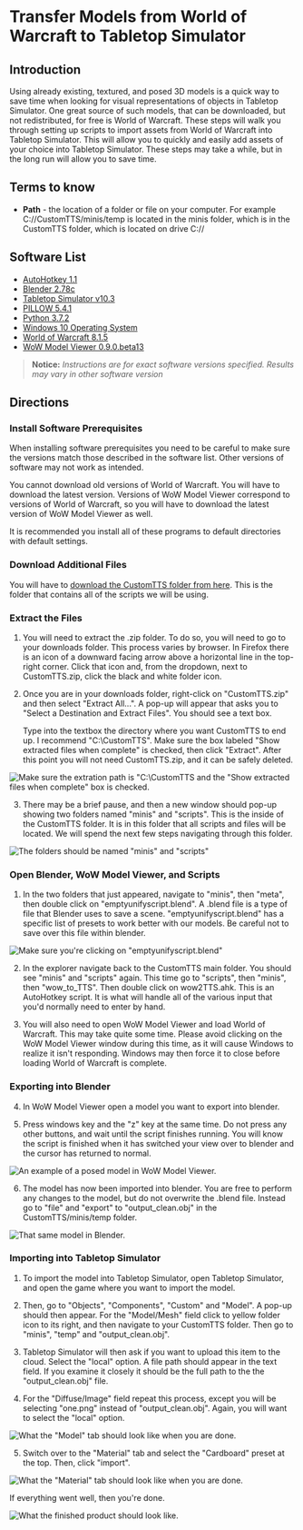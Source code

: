 # Transfer Models from World of Warcraft to Tabletop Simulator

## Introduction
Using already existing, textured, and posed 3D models is a quick way to save time when looking for visual representations of objects in Tabletop Simulator. One great source of such models, that can be downloaded, but not redistributed, for free is World of Warcraft. These steps will walk you through setting up scripts to import assets from World of Warcraft into Tabletop Simulator. This will allow you to quickly and easily add assets of your choice into Tabletop Simulator. These steps may take a while, but in the long run will allow you to save time. 

## Terms to know
 - **Path** - the location of a folder or file on your computer. For example C://CustomTTS/minis/temp is located in the minis folder, which is in the CustomTTS folder, which is located on drive C://

## Software List
 * [AutoHotkey 1.1](https://autohotkey.com/download/ "Download AutoHotkey")
 * [Blender 2.78c](https://www.blender.org/download/ "Download Blender") 
 * [Tabletop Simulator v10.3](https://store.steampowered.com/app/286160/Tabletop_Simulator/ "Tabletop Simulator Steam Page")
 * [PILLOW 5.4.1](https://pillow.readthedocs.io/en/stable/ "Pillow Documentation")
 * [Python 3.7.2](https://www.python.org/downloads/ "Download Python")
 * [Windows 10 Operating System](https://www.microsoft.com/en-us/store/b/windows?activetab=tab%3ashopwindows10 "Download Windows 10")
 * [World of Warcraft 8.1.5](https://worldofwarcraft.com/en-us/ "Download World of Warcraft")
 * [WoW Model Viewer 0.9.0.beta13](https://wowmodelviewer.net/new/download/ "Download WoW Model Viewer")
 
> **Notice:**  *Instructions are for exact software versions specified. Results may vary in other software version*
 

## Directions

### Install Software Prerequisites

When installing software prerequisites you need to be careful to make sure the versions match those described in the software list. Other versions of software may not work as intended.

You cannot download old versions of World of Warcraft. You will have to download the latest version. Versions of WoW Model Viewer correspond to versions of World of Warcraft, so you will have to download the latest version of WoW Model Viewer as well. 

It is recommended you install all of these programs to default directories with default settings.

### Download Additional Files

You will have to [download the CustomTTS folder from here](https://drive.google.com/file/d/1xaXMOU7zcclb0x2SJZ7X5PzReMS319U5/view?usp=sharing "Download CustomTTS From Google Drive"). This is the folder that contains all of the scripts we will be using.

### Extract the Files

1. You will need to extract the .zip folder. To do so, you will need to go to your downloads folder. This process varies by browser. In Firefox there is an icon of a downward facing arrow above a horizontal line in the top-right corner. Click that icon and, from the dropdown, next to CustomTTS.zip, click the black and white folder icon.

2. Once you are in your downloads folder, right-click on "CustomTTS.zip" and then select "Extract All...". A pop-up will appear that asks you to "Select a Destination and Extract Files". You should see a text box.

   Type into the textbox the directory where you want CustomTTS to end up. I recommend "C:\CustomTTS". Make sure the box labeled "Show extracted files when complete" is checked, then click "Extract". After this point you will not need CustomTTS.zip, and it can be safely deleted.

![Make sure the extration path is "C:\CustomTTS and the "Show extracted files when complete" box is checked.](https://i.imgur.com/Cqv0cmP.png)

3. There may be a brief pause, and then a new window should pop-up showing two folders named "minis" and "scripts". This is the inside of the CustomTTS folder. It is in this folder that all scripts and files will be located. We will spend the next few steps navigating through this folder. 

![The folders should be named "minis" and "scripts"](https://i.imgur.com/wHzR0yM.png)

### Open Blender, WoW Model Viewer, and Scripts

1. In the two folders that just appeared, navigate to "minis", then "meta", then double click on "emptyunifyscript.blend". A .blend file is a type of file that Blender uses to save a scene. "emptyunifyscript.blend" has a specific list of presets to work better with our models. Be careful not to save over this file within blender.

![Make sure you're clicking on "emptyunifyscript.blend"](https://i.imgur.com/pWLTDGq.png)

2. In the explorer navigate back to the CustomTTS main folder. You should see "minis" and "scripts" again. This time go to "scripts", then "minis", then "wow_to_TTS". Then double click on wow2TTS.ahk. This is an AutoHotkey script. It is what will handle all of the various input that you'd normally need to enter by hand.

3. You will also need to open WoW Model Viewer and load World of Warcraft. This may take quite some time. Please avoid clicking on the WoW Model Viewer window during this time, as it will cause Windows to realize it isn't responding. Windows may then force it to close before loading World of Warcraft is complete.

### Exporting into Blender

4. In WoW Model Viewer open a model you want to export into blender.

5. Press windows key and the "z" key at the same time. Do not press any other buttons, and wait until the script finishes running. You will know the script is finished when it has switched your view over to blender and the cursor has returned to normal.

![An example of a posed model in WoW Model Viewer.](https://i.imgur.com/ZSjpdJY.png)

6. The model has now been imported into blender. You are free to perform any changes to the model, but do not overwrite the .blend file. Instead go to "file" and "export" to "output_clean.obj" in the CustomTTS/minis/temp folder.

![That same model in Blender.](https://i.imgur.com/17sgfge.png)


### Importing into Tabletop Simulator

1. To import the model into Tabletop Simulator, open Tabletop Simulator, and open the game where you want to import the model. 

2. Then, go to "Objects", "Components", "Custom" and "Model". A pop-up should then appear. For the "Model/Mesh" field click to yellow folder icon to its right, and then navigate to your CustomTTS folder. Then go to "minis", "temp" and "output_clean.obj".

3. Tabletop Simulator will then ask if you want to upload this item to the cloud. Select the "local" option. A file path should appear in the text field. If you examine it closely it should be the full path to the the "output_clean.obj" file.

4. For the "Diffuse/Image" field repeat this process, except you will be selecting "one.png" instead of "output_clean.obj". Again, you will want to select the "local" option.

![What the "Model" tab should look like when you are done.](https://i.imgur.com/MUOknw8.png)

5. Switch over to the "Material" tab and select the "Cardboard" preset at the top. Then, click "import".

![What the "Material" tab should look like when you are done.](https://i.imgur.com/ll2lUK3.png)

If everything went well, then you're done.

![What the finished product should look like.](https://i.imgur.com/H8l4cBa.png)
